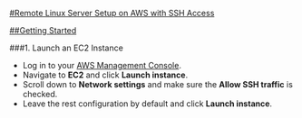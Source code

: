 <u>#Remote Linux Server Setup on AWS with SSH Access</u>


<u>##Getting Started</u>

###1. Launch an EC2 Instance
- Log in to your [AWS Management Console](https://aws.amazon.com/console/).
- Navigate to **EC2** and click **Launch instance**.
- Scroll down to **Network settings** and make sure the **Allow SSH traffic** is checked.
- Leave the rest configuration by default and click **Launch instance**.
